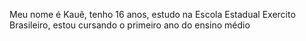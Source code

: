 Meu nome é Kauê, tenho 16 anos, estudo na Escola Estadual Exercito Brasileiro, estou cursando o primeiro ano do ensino médio

